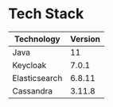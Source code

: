 # Tech Stack

| Technology    | Version |
| ------------- | ------- |
| Java          | 11      |
| Keycloak      | 7.0.1   |
| Elasticsearch | 6.8.11  |
| Cassandra     | 3.11.8  |
